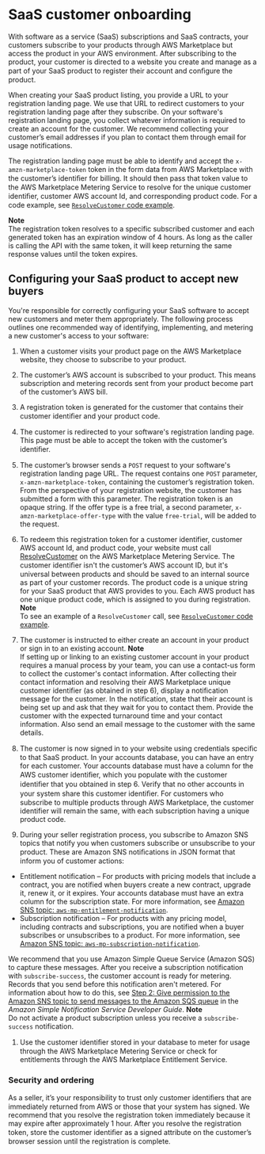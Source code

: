 # SaaS customer onboarding<a name="saas-product-customer-setup"></a>

 With software as a service \(SaaS\) subscriptions and SaaS contracts, your customers subscribe to your products through AWS Marketplace but access the product in your AWS environment\. After subscribing to the product, your customer is directed to a website you create and manage as a part of your SaaS product to register their account and conﬁgure the product\. 

When creating your SaaS product listing, you provide a URL to your registration landing page\. We use that URL to redirect customers to your registration landing page after they subscribe\. On your software's registration landing page, you collect whatever information is required to create an account for the customer\. We recommend collecting your customer’s email addresses if you plan to contact them through email for usage notifications\.

The registration landing page must be able to identify and accept the `x-amzn-marketplace-token` token in the form data from AWS Marketplace with the customer’s identiﬁer for billing\. It should then pass that token value to the AWS Marketplace Metering Service to resolve for the unique customer identiﬁer, customer AWS account Id, and corresponding product code\. For a code example, see [`ResolveCustomer` code example](saas-code-examples.md#saas-resolvecustomer-example)\.

**Note**  
The registration token resolves to a specific subscribed customer and each generated token has an expiration window of 4 hours\. As long as the caller is calling the API with the same token, it will keep returning the same response values until the token expires\.

## Configuring your SaaS product to accept new buyers<a name="configuring-your-saas-application-to-accept-new-customers"></a>

You're responsible for correctly configuring your SaaS software to accept new customers and meter them appropriately\. The following process outlines one recommended way of identifying, implementing, and metering a new customer's access to your software: 

1. When a customer visits your product page on the AWS Marketplace website, they choose to subscribe to your product\. 

1. The customer’s AWS account is subscribed to your product\. This means subscription and metering records sent from your product become part of the customer’s AWS bill\. 

1. A registration token is generated for the customer that contains their customer identiﬁer and your product code\.

1. The customer is redirected to your software's registration landing page\. This page must be able to accept the token with the customer’s identiﬁer\. 

1. The customer’s browser sends a `POST` request to your software's registration landing page URL\. The request contains one `POST` parameter, `x-amzn-marketplace-token`, containing the customer’s registration token\. From the perspective of your registration website, the customer has submitted a form with this parameter\. The registration token is an opaque string\. If the offer type is a free trial, a second parameter, `x-amzn-marketplace-offer-type` with the value `free-trial`, will be added to the request\. 

1. To redeem this registration token for a customer identifier, customer AWS account Id, and product code, your website must call [ResolveCustomer](https://docs.aws.amazon.com/marketplacemetering/latest/APIReference/API_ResolveCustomer.html) on the AWS Marketplace Metering Service\. The customer identiﬁer isn't the customer’s AWS account ID, but it's universal between products and should be saved to an internal source as part of your customer records\. The product code is a unique string for your SaaS product that AWS provides to you\. Each AWS product has one unique product code, which is assigned to you during registration\.
**Note**  
To see an example of a `ResolveCustomer` call, see [`ResolveCustomer` code example](saas-code-examples.md#saas-resolvecustomer-example)\.

1.  The customer is instructed to either create an account in your product or sign in to an existing account\. 
**Note**  
If setting up or linking to an existing customer account in your product requires a manual process by your team, you can use a contact\-us form to collect the customer's contact information\. After collecting their contact information and resolving their AWS Marketplace unique customer identifier \(as obtained in step 6\), display a notification message for the customer\. In the notification, state that their account is being set up and ask that they wait for you to contact them\. Provide the customer with the expected turnaround time and your contact information\. Also send an email message to the customer with the same details\. 

1.  The customer is now signed in to your website using credentials speciﬁc to that SaaS product\. In your accounts database, you can have an entry for each customer\. Your accounts database must have a column for the AWS customer identiﬁer, which you populate with the customer identiﬁer that you obtained in step 6\. Verify that no other accounts in your system share this customer identiﬁer\. For customers who subscribe to multiple products through AWS Marketplace, the customer identifier will remain the same, with each subscription having a unique product code\. 

1.  During your seller registration process, you subscribe to Amazon SNS topics that notify you when customers subscribe or unsubscribe to your product\. These are Amazon SNS notiﬁcations in JSON format that inform you of customer actions:
   + Entitlement notification – For products with pricing models that include a contract, you are notified when buyers create a new contract, upgrade it, renew it, or it expires\. Your accounts database must have an extra column for the subscription state\. For more information, see [Amazon SNS topic: `aws-mp-entitlement-notification`](saas-notification.md#saas-sns-message-body)\.
   + Subscription notification – For products with any pricing model, including contracts and subscriptions, you are notified when a buyer subscribes or unsubscribes to a product\. For more information, see [Amazon SNS topic: `aws-mp-subscription-notification`](saas-notification.md#saas-sns-subscription-message-body)\.

   We recommend that you use Amazon Simple Queue Service \(Amazon SQS\) to capture these messages\. After you receive a subscription notification with `subscribe-success`, the customer account is ready for metering\. Records that you send before this notification aren't metered\. For information about how to do this, see [Step 2: Give permission to the Amazon SNS topic to send messages to the Amazon SQS queue](https://docs.aws.amazon.com/sns/latest/dg/subscribe-sqs-queue-to-sns-topic.html#SendMessageToSQS.sqs.permissions) in the *Amazon Simple Notification Service Developer Guide*\.
**Note**  
Do not activate a product subscription unless you receive a `subscribe-success` notification\.

1.  Use the customer identiﬁer stored in your database to meter for usage through the AWS Marketplace Metering Service or check for entitlements through the AWS Marketplace Entitlement Service\. 

### Security and ordering<a name="security-and-ordering"></a>

 As a seller, it’s your responsibility to trust only customer identiﬁers that are immediately returned from AWS or those that your system has signed\. We recommend that you resolve the registration token immediately because it may expire after approximately 1 hour\. After you resolve the registration token, store the customer identiﬁer as a signed attribute on the customer’s browser session until the registration is complete\. 